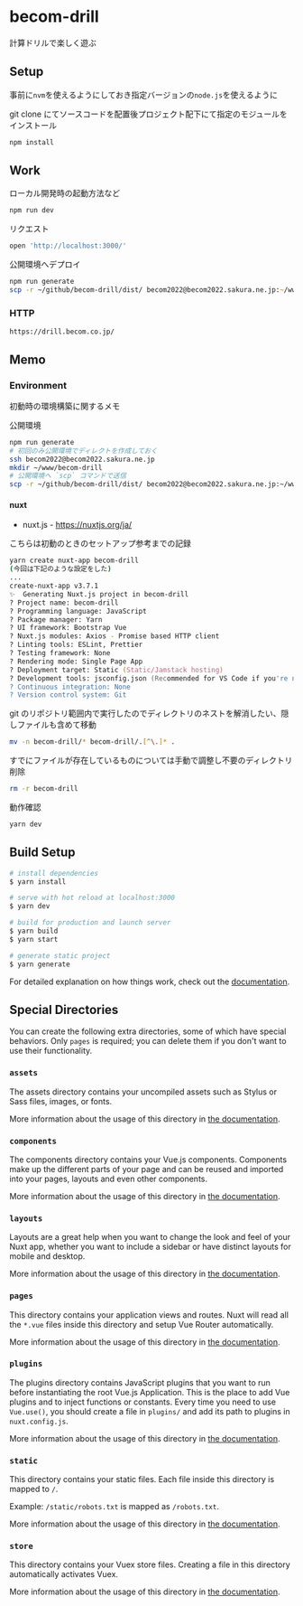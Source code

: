 # becom-drill

計算ドリルで楽しく遊ぶ

## Setup

事前に`nvm`を使えるようにしておき指定バージョンの`node.js`を使えるように

git clone にてソースコードを配置後プロジェクト配下にて指定のモジュールをインストール

```zsh
npm install
```

## Work

ローカル開発時の起動方法など

```zsh
npm run dev
```

リクエスト

```zsh
open 'http://localhost:3000/'
```

公開環境へデプロイ

```zsh
npm run generate
scp -r ~/github/becom-drill/dist/ becom2022@becom2022.sakura.ne.jp:~/www/becom-drill/
```

### HTTP

```text
https://drill.becom.co.jp/
```

## Memo

### Environment

初動時の環境構築に関するメモ

公開環境

```sh
npm run generate
# 初回のみ公開環境でディレクトを作成しておく
ssh becom2022@becom2022.sakura.ne.jp
mkdir ~/www/becom-drill
# 公開環境へ `scp` コマンドで送信
scp -r ~/github/becom-drill/dist/ becom2022@becom2022.sakura.ne.jp:~/www/becom-drill/
```

#### nuxt

- nuxt.js - <https://nuxtjs.org/ja/>

こちらは初動のときのセットアップ参考までの記録

```zsh
yarn create nuxt-app becom-drill
(今回は下記のような設定をした)
...
create-nuxt-app v3.7.1
✨  Generating Nuxt.js project in becom-drill
? Project name: becom-drill
? Programming language: JavaScript
? Package manager: Yarn
? UI framework: Bootstrap Vue
? Nuxt.js modules: Axios - Promise based HTTP client
? Linting tools: ESLint, Prettier
? Testing framework: None
? Rendering mode: Single Page App
? Deployment target: Static (Static/Jamstack hosting)
? Development tools: jsconfig.json (Recommended for VS Code if you're not using typescript)
? Continuous integration: None
? Version control system: Git
```

git のリポジトリ範囲内で実行したのでディレクトリのネストを解消したい、隠しファイルも含めて移動

```zsh
mv -n becom-drill/* becom-drill/.[^\.]* .
```

すでにファイルが存在しているものについては手動で調整し不要のディレクトリ削除

```zsh
rm -r becom-drill
```

動作確認

```zsh
yarn dev
```

## Build Setup

```bash
# install dependencies
$ yarn install

# serve with hot reload at localhost:3000
$ yarn dev

# build for production and launch server
$ yarn build
$ yarn start

# generate static project
$ yarn generate
```

For detailed explanation on how things work, check out the [documentation](https://nuxtjs.org).

## Special Directories

You can create the following extra directories, some of which have special behaviors. Only `pages` is required; you can delete them if you don't want to use their functionality.

### `assets`

The assets directory contains your uncompiled assets such as Stylus or Sass files, images, or fonts.

More information about the usage of this directory in [the documentation](https://nuxtjs.org/docs/2.x/directory-structure/assets).

### `components`

The components directory contains your Vue.js components. Components make up the different parts of your page and can be reused and imported into your pages, layouts and even other components.

More information about the usage of this directory in [the documentation](https://nuxtjs.org/docs/2.x/directory-structure/components).

### `layouts`

Layouts are a great help when you want to change the look and feel of your Nuxt app, whether you want to include a sidebar or have distinct layouts for mobile and desktop.

More information about the usage of this directory in [the documentation](https://nuxtjs.org/docs/2.x/directory-structure/layouts).

### `pages`

This directory contains your application views and routes. Nuxt will read all the `*.vue` files inside this directory and setup Vue Router automatically.

More information about the usage of this directory in [the documentation](https://nuxtjs.org/docs/2.x/get-started/routing).

### `plugins`

The plugins directory contains JavaScript plugins that you want to run before instantiating the root Vue.js Application. This is the place to add Vue plugins and to inject functions or constants. Every time you need to use `Vue.use()`, you should create a file in `plugins/` and add its path to plugins in `nuxt.config.js`.

More information about the usage of this directory in [the documentation](https://nuxtjs.org/docs/2.x/directory-structure/plugins).

### `static`

This directory contains your static files. Each file inside this directory is mapped to `/`.

Example: `/static/robots.txt` is mapped as `/robots.txt`.

More information about the usage of this directory in [the documentation](https://nuxtjs.org/docs/2.x/directory-structure/static).

### `store`

This directory contains your Vuex store files. Creating a file in this directory automatically activates Vuex.

More information about the usage of this directory in [the documentation](https://nuxtjs.org/docs/2.x/directory-structure/store).
